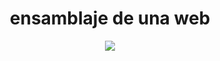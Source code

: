 <div align="center">
	<h1>ensamblaje de una web</h1>
	<a href="#"><img src="https://media.giphy.com/media/9yN9QxnWtxb36mitkm/giphy.gif"></a>
</div>